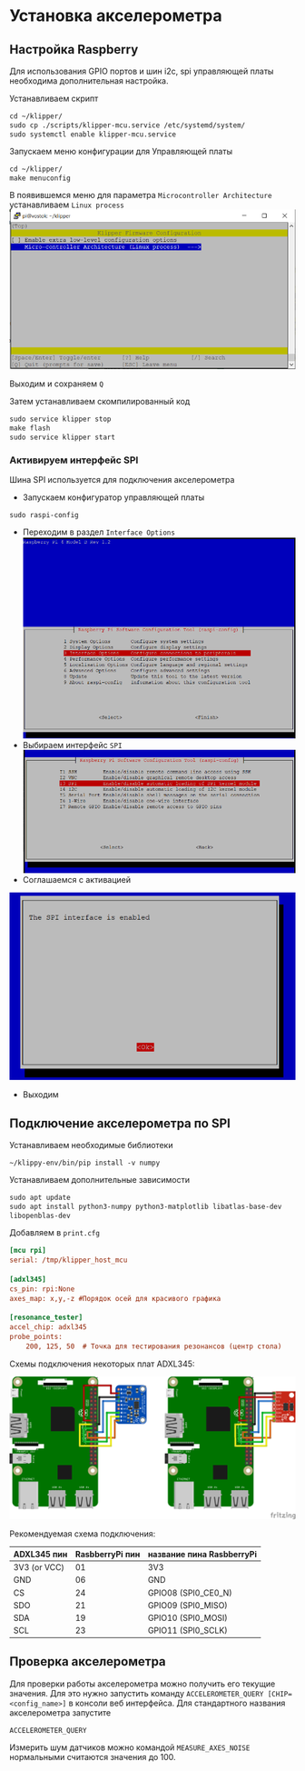# Установка акселерометра
## Настройка Raspberry

Для использования GPIO портов и шин i2c, spi управляющей платы необходима дополнительная настройка.

Устанавливаем скрипт
```
cd ~/klipper/
sudo cp ./scripts/klipper-mcu.service /etc/systemd/system/
sudo systemctl enable klipper-mcu.service
```
Запускаем меню конфигурации для Управляющей платы
```
cd ~/klipper/
make menuconfig
```

В появившемся меню для параметра `Microcontroller Architecture` устанавливаем `Linux process` 
![Screenshot](img/Klipper_config_MCU.png)

Выходим и сохраняем `Q`

Затем устанавливаем скомпилированный код
```
sudo service klipper stop
make flash
sudo service klipper start
```


### Активируем интерфейс SPI
Шина SPI используется для подключения акселерометра

* Запускаем конфигуратор управляющей платы
```
sudo raspi-config
```
* Переходим в раздел `Interface Options`
![Screenshot](img/RPi_Configurator_SPI_1.png)
* Выбираем интерфейс `SPI`
![Screenshot](img/RPi_Configurator_SPI_2.png)
* Соглашаемся с активацией 

![Screenshot](img/RPi_Configurator_SPI_3.png)

* Выходим


## Подключение акселерометра по SPI


Устанавливаем необходимые библиотеки
```shell
~/klippy-env/bin/pip install -v numpy
```
Устанавливаем дополнительные зависимости
```shell
sudo apt update
sudo apt install python3-numpy python3-matplotlib libatlas-base-dev libopenblas-dev
```



Добавляем в `print.cfg`

```cfg title='print.cfg'
[mcu rpi]
serial: /tmp/klipper_host_mcu

[adxl345]
cs_pin: rpi:None
axes_map: x,y,-z #Порядок осей для красивого графика

[resonance_tester]
accel_chip: adxl345
probe_points:
    200, 125, 50  # Точка для тестирования резонансов (центр стола)

```

Схемы подключения некоторых плат ADXL345:

![Screenshot](img/adxl345_fritzing.png)

Рекомендуемая схема подключения:

| ADXL345 пин   | RasbberryPi пин | название пина RasbberryPi |
|:--------------|:----------------|:--------------------------|
| 3V3 (or VCC)	 | 01	             | 3V3                       |
| GND           | 06              | GND                       |
| CS	           | 24              | GPIO08 (SPI0_CE0_N)       |
| SDO	          | 21	             | GPIO09 (SPI0_MISO)        |
| SDA	          | 19	             | GPIO10 (SPI0_MOSI)        |                
| SCL	          | 23	             | GPIO11 (SPI0_SCLK)        |

## Проверка акселерометра
Для проверки работы акселерометра можно получить его текущие значения. Для это нужно запустить команду `ACCELEROMETER_QUERY [CHIP=<config_name>]` в консоли веб интерфейса. Для стандартного названия акселерометра запустите
```
ACCELEROMETER_QUERY
```
Измерить шум датчиков можно командой `MEASURE_AXES_NOISE` нормальными считаются значения до 100.

